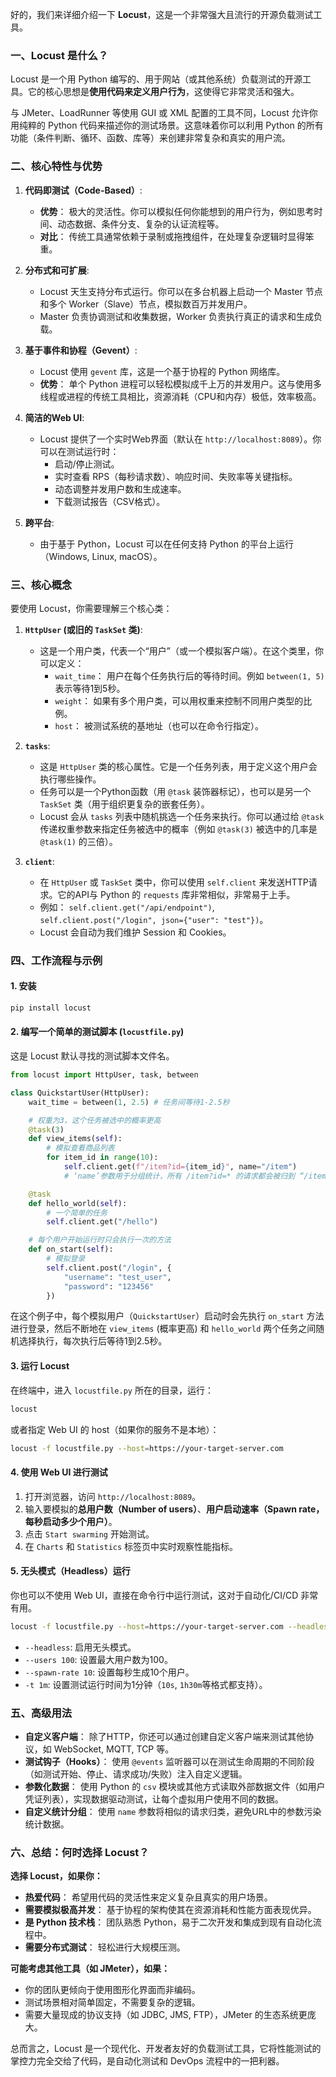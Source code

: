 好的，我们来详细介绍一下 **Locust**，这是一个非常强大且流行的开源负载测试工具。

### 一、Locust 是什么？

Locust 是一个用 Python 编写的、用于网站（或其他系统）负载测试的开源工具。它的核心思想是**使用代码来定义用户行为**，这使得它非常灵活和强大。

与 JMeter、LoadRunner 等使用 GUI 或 XML 配置的工具不同，Locust 允许你用纯粹的 Python 代码来描述你的测试场景。这意味着你可以利用 Python 的所有功能（条件判断、循环、函数、库等）来创建非常复杂和真实的用户流。

### 二、核心特性与优势

1.  **代码即测试（Code-Based）**:
    *   **优势**： 极大的灵活性。你可以模拟任何你能想到的用户行为，例如思考时间、动态数据、条件分支、复杂的认证流程等。
    *   **对比**： 传统工具通常依赖于录制或拖拽组件，在处理复杂逻辑时显得笨重。

2.  **分布式和可扩展**:
    *   Locust 天生支持分布式运行。你可以在多台机器上启动一个 Master 节点和多个 Worker（Slave）节点，模拟数百万并发用户。
    *   Master 负责协调测试和收集数据，Worker 负责执行真正的请求和生成负载。

3.  **基于事件和协程（Gevent）**:
    *   Locust 使用 `gevent` 库，这是一个基于协程的 Python 网络库。
    *   **优势**： 单个 Python 进程可以轻松模拟成千上万的并发用户。这与使用多线程或进程的传统工具相比，资源消耗（CPU和内存）极低，效率极高。

4.  **简洁的Web UI**:
    *   Locust 提供了一个实时Web界面（默认在 `http://localhost:8089`）。你可以在测试运行时：
        *   启动/停止测试。
        *   实时查看 RPS（每秒请求数）、响应时间、失败率等关键指标。
        *   动态调整并发用户数和生成速率。
        *   下载测试报告（CSV格式）。

5.  **跨平台**:
    *   由于基于 Python，Locust 可以在任何支持 Python 的平台上运行（Windows, Linux, macOS）。

### 三、核心概念

要使用 Locust，你需要理解三个核心类：

1.  **`HttpUser` (或旧的 `TaskSet` 类)**:
    *   这是一个用户类，代表一个“用户”（或一个模拟客户端）。在这个类里，你可以定义：
        *   `wait_time`： 用户在每个任务执行后的等待时间。例如 `between(1, 5)` 表示等待1到5秒。
        *   `weight`： 如果有多个用户类，可以用权重来控制不同用户类型的比例。
        *   `host`： 被测试系统的基地址（也可以在命令行指定）。

2.  **`tasks`**:
    *   这是 `HttpUser` 类的核心属性。它是一个任务列表，用于定义这个用户会执行哪些操作。
    *   任务可以是一个Python函数（用 `@task` 装饰器标记），也可以是另一个 `TaskSet` 类（用于组织更复杂的嵌套任务）。
    *   Locust 会从 `tasks` 列表中随机挑选一个任务来执行。你可以通过给 `@task` 传递权重参数来指定任务被选中的概率（例如 `@task(3)` 被选中的几率是 `@task(1)` 的三倍）。

3.  **`client`**:
    *   在 `HttpUser` 或 `TaskSet` 类中，你可以使用 `self.client` 来发送HTTP请求。它的API与 Python 的 `requests` 库非常相似，非常易于上手。
    *   例如： `self.client.get("/api/endpoint")`, `self.client.post("/login", json={"user": "test"})`。
    *   Locust 会自动为我们维护 Session 和 Cookies。

### 四、工作流程与示例

#### 1. 安装
```bash
pip install locust
```

#### 2. 编写一个简单的测试脚本 (`locustfile.py`)
这是 Locust 默认寻找的测试脚本文件名。

```python
from locust import HttpUser, task, between

class QuickstartUser(HttpUser):
    wait_time = between(1, 2.5) # 任务间等待1-2.5秒

    # 权重为3，这个任务被选中的概率更高
    @task(3)
    def view_items(self):
        # 模拟查看商品列表
        for item_id in range(10):
            self.client.get(f"/item?id={item_id}", name="/item")
            # ‘name’参数用于分组统计，所有 /item?id=* 的请求都会被归到 “/item” 组里

    @task
    def hello_world(self):
        # 一个简单的任务
        self.client.get("/hello")

    # 每个用户开始运行时只会执行一次的方法
    def on_start(self):
        # 模拟登录
        self.client.post("/login", {
            "username": "test_user",
            "password": "123456"
        })
```
在这个例子中，每个模拟用户（`QuickstartUser`）启动时会先执行 `on_start` 方法进行登录，然后不断地在 `view_items` (概率更高) 和 `hello_world` 两个任务之间随机选择执行，每次执行后等待1到2.5秒。

#### 3. 运行 Locust
在终端中，进入 `locustfile.py` 所在的目录，运行：
```bash
locust
```
或者指定 Web UI 的 host（如果你的服务不是本地）：
```bash
locust -f locustfile.py --host=https://your-target-server.com
```

#### 4. 使用 Web UI 进行测试
1.  打开浏览器，访问 `http://localhost:8089`。
2.  输入要模拟的**总用户数（Number of users）**、**用户启动速率（Spawn rate， 每秒启动多少个用户）**。
3.  点击 `Start swarming` 开始测试。
4.  在 `Charts` 和 `Statistics` 标签页中实时观察性能指标。

#### 5. 无头模式（Headless）运行
你也可以不使用 Web UI，直接在命令行中运行测试，这对于自动化/CI/CD 非常有用。
```bash
locust -f locustfile.py --host=https://your-target-server.com --headless --users 100 --spawn-rate 10 -t 1m
```
*   `--headless`: 启用无头模式。
*   `--users 100`: 设置最大用户数为100。
*   `--spawn-rate 10`: 设置每秒生成10个用户。
*   `-t 1m`: 设置测试运行时间为1分钟（`10s`, `1h30m`等格式都支持）。

### 五、高级用法

*   **自定义客户端**： 除了HTTP，你还可以通过创建自定义客户端来测试其他协议，如 WebSocket, MQTT, TCP 等。
*   **测试钩子（Hooks）**： 使用 `@events` 监听器可以在测试生命周期的不同阶段（如测试开始、停止、请求成功/失败）注入自定义逻辑。
*   **参数化数据**： 使用 Python 的 `csv` 模块或其他方式读取外部数据文件（如用户凭证列表），实现数据驱动测试，让每个虚拟用户使用不同的数据。
*   **自定义统计分组**： 使用 `name` 参数将相似的请求归类，避免URL中的参数污染统计数据。

### 六、总结：何时选择 Locust？

**选择 Locust，如果你：**

*   **热爱代码**： 希望用代码的灵活性来定义复杂且真实的用户场景。
*   **需要模拟极高并发**： 基于协程的架构使其在资源消耗和性能方面表现优异。
*   **是 Python 技术栈**： 团队熟悉 Python，易于二次开发和集成到现有自动化流程中。
*   **需要分布式测试**： 轻松进行大规模压测。

**可能考虑其他工具（如 JMeter），如果：**

*   你的团队更倾向于使用图形化界面而非编码。
*   测试场景相对简单固定，不需要复杂的逻辑。
*   需要大量现成的协议支持（如 JDBC, JMS, FTP），JMeter 的生态系统更庞大。

总而言之，Locust 是一个现代化、开发者友好的负载测试工具，它将性能测试的掌控力完全交给了代码，是自动化测试和 DevOps 流程中的一把利器。